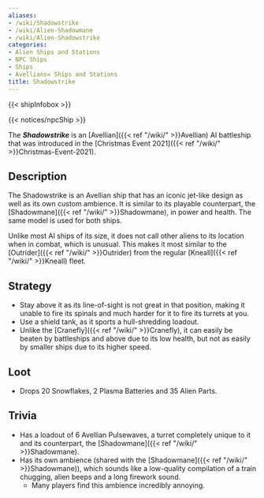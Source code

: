 ```yaml
---
aliases:
- /wiki/Shadowstrike
- /wiki/Alien-Shadowmane
- /wiki/Alien-Shadowstrike
categories:
- Alien Ships and Stations
- NPC Ships
- Ships
- Avellians= Ships and Stations
title: Shadowstrike
---  
```


{{< shipInfobox >}}   

{{< notices/npcShip >}} 

The **_Shadowstrike_** is an [Avellian]({{< ref "/wiki/" >}}Avellian) AI battleship that was introduced in the [Christmas Event 2021]({{< ref "/wiki/" >}}Christmas-Event-2021).

## Description

The Shadowstrike is an Avellian ship that has an iconic jet-like design as well as its own custom ambience. It is similar to its playable counterpart, the [Shadowmane]({{< ref "/wiki/" >}}Shadowmane), in power and health. The same model is used for both ships.

Unlike most AI ships of its size, it does not call other aliens to its location when in combat, which is unusual. This makes it most similar to the [Outrider]({{< ref "/wiki/" >}}Outrider) from the regular [Kneall]({{< ref "/wiki/" >}}Kneall) fleet.

## Strategy

- Stay above it as its line-of-sight is not great in that position, making it unable to fire its spinals and much harder for it to fire its turrets at you.
- Use a shield tank, as it sports a hull-shredding loadout.
- Unlike the [Cranefly]({{< ref "/wiki/" >}}Cranefly), it can easily be beaten by battleships and above due to its low health, but not as easily by smaller ships due to its higher speed.

## Loot

- Drops 20 Snowflakes, 2 Plasma Batteries and 35 Alien Parts.

## Trivia

- Has a loadout of 6 Avellian Pulsewaves, a turret completely unique to it and its counterpart, the [Shadowmane]({{< ref "/wiki/" >}}Shadowmane).
- Has its own ambience (shared with the [Shadowmane]({{< ref "/wiki/" >}}Shadowmane)), which sounds like a low-quality compilation of a train chugging, alien beeps and a long firework sound.
  - Many players find this ambience incredibly annoying.